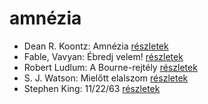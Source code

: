 # amnézia

- Dean R. Koontz: Amnézia [részletek](_details/%7Bopf.creator%7D.md#id_1094)
- Fable, Vavyan: Ébredj velem! [részletek](_details/%7Bopf.creator%7D.md#id_180)
- Robert Ludlum: A Bourne-rejtély [részletek](_details/%7Bopf.creator%7D.md#id_30)
- S. J. Watson: Mielőtt elalszom [részletek](_details/%7Bopf.creator%7D.md#id_994)
- Stephen King: 11/22/63 [részletek](_details/%7Bopf.creator%7D.md#id_523)